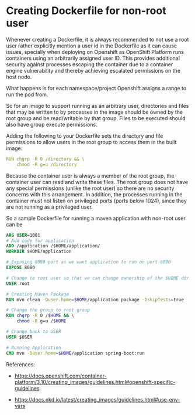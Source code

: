 # Creating Dockerfile for non-root user

Whenever creating a Dockerfile, it is always recommended to not use a root user rather explicitly mention a user id in the Dockerfile as it can cause issues, specially when deploying on Openshift as OpenShift Platform runs containers using an arbitrarily assigned user ID. This provides additional security against processes escaping the container due to a container engine vulnerability and thereby achieving escalated permissions on the host node.

What happens is for each namespace/project Openshift assigns a range to run the pod from.

So for an image to support running as an arbitrary user, directories and files that may be written to by processes in the image should be owned by the root group and be read/writable by that group. Files to be executed should also have group execute permissions.

Adding the following to your Dockerfile sets the directory and file permissions to allow users in the root group to access them in the built image:

```yaml
RUN chgrp -R 0 /directory && \
    chmod -R g=u /directory
```


Because the container user is always a member of the root group, the container user can read and write these files. The root group does not have any special permissions (unlike the root user) so there are no security concerns with this arrangement. In addition, the processes running in the container must not listen on privileged ports (ports below 1024), since they are not running as a privileged user.

So a sample Dockerfile for running a maven application with non-root user can be 

```Dockerfile
ARG USER=1001
# Add code for application
ADD /application /$HOME/application/
WORKDIR $HOME/application

# Exposing 8080 port as we want application to run on port 8080
EXPOSE 8080

# Change to root user so that we can change ownership of the $HOME dir to root group
USER root

# Creating Maven Package
RUN mvn clean -Duser.home=$HOME/application package -DskipTests=true

# Change the group to root group
RUN chgrp -R 0 /$HOME && \
    chmod -R g=u /$HOME

# Change back to USER
USER $USER

# Running Application
CMD mvn -Duser.home=$HOME/application spring-boot:run
```

References:
- https://docs.openshift.com/container-platform/3.10/creating_images/guidelines.html#openshift-specific-guidelines

- https://docs.okd.io/latest/creating_images/guidelines.html#use-env-vars

